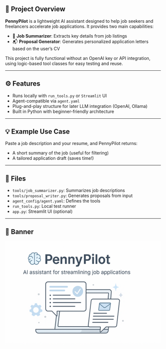 ## 📌 Project Overview

**PennyPilot** is a lightweight AI assistant designed to help job seekers and freelancers accelerate job applications. It provides two main capabilities:

- 📝 **Job Summarizer**: Extracts key details from job listings
- 📬 **Proposal Generator**: Generates personalized application letters based on the user’s CV

This project is fully functional without an OpenAI key or API integration, using logic-based tool classes for easy testing and reuse.

---

## ⚙️ Features

- Runs locally with `run_tools.py` or `Streamlit` UI
- Agent-compatible via `agent.yaml`
- Plug-and-play structure for later LLM integration (OpenAI, Ollama)
- Built in Python with beginner-friendly architecture

---

## 💡 Example Use Case

Paste a job description and your resume, and PennyPilot returns:
- A short summary of the job (useful for filtering)
- A tailored application draft (saves time!)

---

## 📂 Files

- `tools/job_summarizer.py`: Summarizes job descriptions
- `tools/proposal_writer.py`: Generates proposals from input
- `agent_config/agent.yaml`: Defines the tools
- `run_tools.py`: Local test runner
- `app.py`: Streamlit UI (optional)

---

## 📸 Banner

![PennyPilot Banner](assets/banner.png)